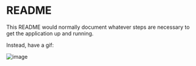 # README

This README would normally document whatever steps are necessary to get the
application up and running.

Instead, have a gif:

![image](https://i.imgur.com/xnQS7T2.gif)